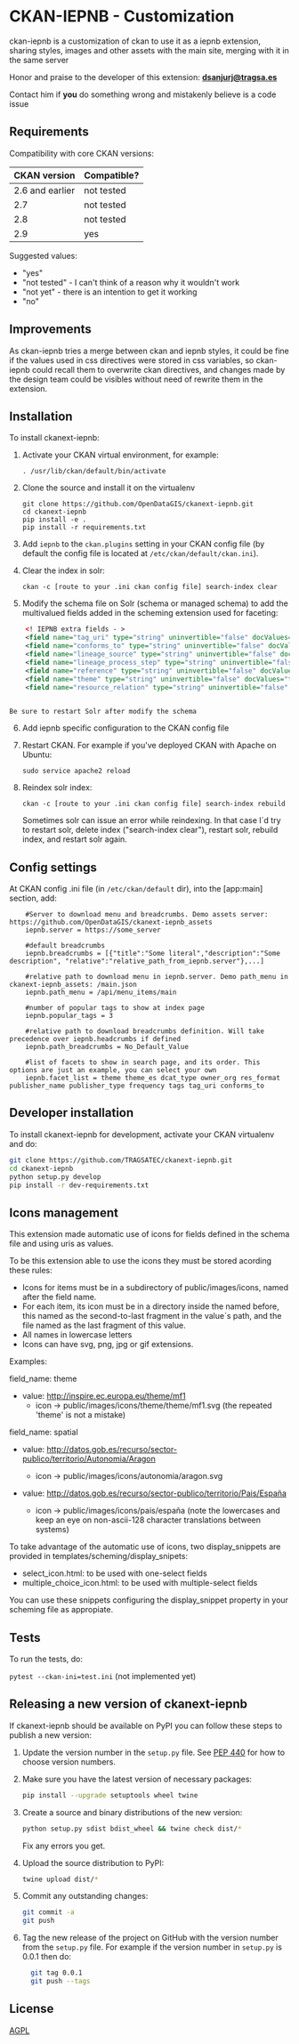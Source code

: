 # CKAN-IEPNB - Customization

ckan-iepnb is a customization of ckan to use it as a iepnb extension, sharing styles, images and other assets with the main site, merging with it in the same server

Honor and praise to the developer of this extension: <a href="mailto:dsanjurj@tragsa.es">**dsanjurj@tragsa.es**</a>

Contact him if **you** do something wrong and mistakenly believe is a code issue

## Requirements

Compatibility with core CKAN versions:

| CKAN version    | Compatible?   |
| --------------- | ------------- |
| 2.6 and earlier | not tested    |
| 2.7             | not tested    |
| 2.8             | not tested    |
| 2.9             | yes    |

Suggested values:

* "yes"
* "not tested" - I can't think of a reason why it wouldn't work
* "not yet" - there is an intention to get it working
* "no"

## Improvements

As ckan-iepnb tries a merge between ckan and iepnb styles, it could be fine if the values used in css directives were stored in css variables, so ckan-iepnb could recall them to overwrite ckan directives, and changes made by the design team could be visibles without need of rewrite them in the extension.

## Installation

To install ckanext-iepnb:

1. Activate your CKAN virtual environment, for example:

     `. /usr/lib/ckan/default/bin/activate`

2. Clone the source and install it on the virtualenv

    ```
    git clone https://github.com/OpenDataGIS/ckanext-iepnb.git
    cd ckanext-iepnb
    pip install -e .
	pip install -r requirements.txt
    ```

3. Add `iepnb` to the `ckan.plugins` setting in your CKAN
   config file (by default the config file is located at
   `/etc/ckan/default/ckan.ini`).
   
4. Clear the index in solr:

	`ckan -c [route to your .ini ckan config file] search-index clear`
   
5. Modify the schema file on Solr (schema or managed schema) to add the multivalued fields added in the scheming extension used for faceting:

	
```xml
	<! IEPNB extra fields - >
    <field name="tag_uri" type="string" uninvertible="false" docValues="true" indexed="true" stored="true" multiValued="true"/>
    <field name="conforms_to" type="string" uninvertible="false" docValues="true" indexed="true" stored="true" multiValued="true"/>
    <field name="lineage_source" type="string" uninvertible="false" docValues="true" indexed="true" stored="true" multiValued="true"/>
    <field name="lineage_process_step" type="string" uninvertible="false" docValues="true" indexed="true" stored="true" multiValued="true"/>
    <field name="reference" type="string" uninvertible="false" docValues="true" indexed="true" stored="true" multiValued="true"/>
    <field name="theme" type="string" uninvertible="false" docValues="true" indexed="true" stored="true" multiValued="true"/>
    <field name="resource_relation" type="string" uninvertible="false" docValues="true" indexed="true" stored="true" multiValued="true"/>
	
```
   	
	Be sure to restart Solr after modify the schema
		
6. Add iepnb specific configuration to the CKAN config file

7. Restart CKAN. For example if you've deployed CKAN with Apache on Ubuntu:

     `sudo service apache2 reload`
     
8. Reindex solr index:

	`ckan -c [route to your .ini ckan config file] search-index rebuild`

	Sometimes solr can issue an error while reindexing. In that case I´d try to restart solr, delete index ("search-index clear"), restart solr, rebuild index, and restart solr again.


## Config settings

At CKAN config .ini file (in `/etc/ckan/default` dir), into the [app:main] section, add:

```
	#Server to download menu and breadcrumbs. Demo assets server: https://github.com/OpenDataGIS/ckanext-iepnb_assets
	iepnb.server = https://some_server

	#default breadcrumbs
	iepnb.breadcrumbs = [{"title":"Some literal","description":"Some description", "relative":"relative_path_from_iepnb.server"},...]

	#relative path to download menu in iepnb.server. Demo path_menu in ckanext-iepnb_assets: /main.json
	iepnb.path_menu = /api/menu_items/main         

	#number of popular tags to show at index page
	iepnb.popular_tags = 3

	#relative path to download breadcrumbs definition. Will take precedence over iepnb.headcrumbs if defined
	iepnb.path_breadcrumbs = No_Default_Value
	
	#list of facets to show in search page, and its order. This options are just an example, you can select your own
	iepnb.facet_list = theme theme_es dcat_type owner_org res_format publisher_name publisher_type frequency tags tag_uri conforms_to
```	

## Developer installation

To install ckanext-iepnb for development, activate your CKAN virtualenv and
do:

```bash
git clone https://github.com/TRAGSATEC/ckanext-iepnb.git
cd ckanext-iepnb
python setup.py develop
pip install -r dev-requirements.txt
```

## Icons management

This extension made automatic use of icons for fields defined in the schema file and using uris as values.

To be this extension able to use the icons they must be stored acording these rules:

* Icons for items must be in a subdirectory of public/images/icons, named after the field name.
* For each item, its icon must be in a directory inside the named before, this named as the second-to-last fragment in the value´s path, and the file named as the last fragment of this value.
* All names in lowercase letters
* Icons can have svg, png, jpg or gif extensions.

Examples:

field_name: theme

* value: http://inspire.ec.europa.eu/theme/mf1
  * icon -> public/images/icons/theme/theme/mf1.svg (the repeated 'theme' is not a mistake)

field_name: spatial

* value: http://datos.gob.es/recurso/sector-publico/territorio/Autonomia/Aragon
  * icon -> public/images/icons/autonomia/aragon.svg
  
* value: http://datos.gob.es/recurso/sector-publico/territorio/Pais/España
  * icon -> public/images/icons/pais/españa (note the lowercases and keep an eye on non-ascii-128 character translations between systems)

To take advantage of the automatic use of icons, two display_snippets are provided in templates/scheming/display_snipets:

* select_icon.html: to be used with one-select fields
* multiple_choice_icon.html: to be used with multiple-select fields

You can use these snippets configuring the display_snippet property in your scheming file as appropiate.  

## Tests

To run the tests, do:

`pytest --ckan-ini=test.ini` (not implemented yet) 


## Releasing a new version of ckanext-iepnb

If ckanext-iepnb should be available on PyPI you can follow these steps to publish a new version:

1. Update the version number in the `setup.py` file. See [PEP 440](http://legacy.python.org/dev/peps/pep-0440/#public-version-identifiers) for how to choose version numbers.

2. Make sure you have the latest version of necessary packages:

	  ```bash
      pip install --upgrade setuptools wheel twine
      ```

3. Create a source and binary distributions of the new version:

	  ```bash
      python setup.py sdist bdist_wheel && twine check dist/*
      ```

   Fix any errors you get.

4. Upload the source distribution to PyPI:

	  ```bash
      twine upload dist/*
      ```

5. Commit any outstanding changes:

	  ```bash
      git commit -a
	  git push
      ```

6. Tag the new release of the project on GitHub with the version number from
   the `setup.py` file. For example if the version number in `setup.py` is
   0.0.1 then do:
   
	```bash
	  git tag 0.0.1
	  git push --tags
	```

## License

[AGPL](https://www.gnu.org/licenses/agpl-3.0.en.html)
